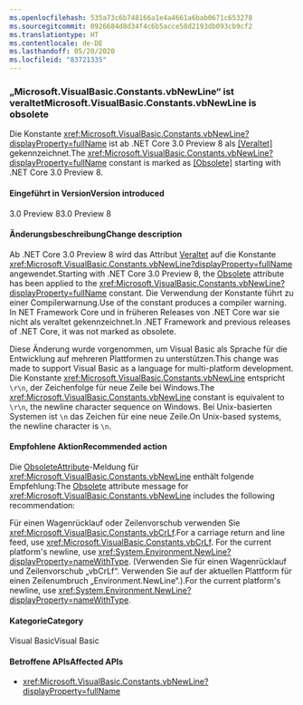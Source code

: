 ```yaml
---
ms.openlocfilehash: 535a73c6b748166a1e4a4661a6bab0671c653278
ms.sourcegitcommit: 0926684d8d34f4c6b5acce58d2193db093cb9cf2
ms.translationtype: HT
ms.contentlocale: de-DE
ms.lasthandoff: 05/20/2020
ms.locfileid: "83721335"
---
```

### <a name="microsoftvisualbasicconstantsvbnewline-is-obsolete"></a><span data-ttu-id="549bb-101">„Microsoft.VisualBasic.Constants.vbNewLine“ ist veraltet</span><span class="sxs-lookup"><span data-stu-id="549bb-101">Microsoft.VisualBasic.Constants.vbNewLine is obsolete</span></span>

<span data-ttu-id="549bb-102">Die Konstante <xref:Microsoft.VisualBasic.Constants.vbNewLine?displayProperty=fullName> ist ab .NET Core 3.0 Preview 8 als [\[Veraltet\]](xref:System.ObsoleteAttribute) gekennzeichnet.</span><span class="sxs-lookup"><span data-stu-id="549bb-102">The <xref:Microsoft.VisualBasic.Constants.vbNewLine?displayProperty=fullName> constant is marked as [\[Obsolete\]](xref:System.ObsoleteAttribute) starting with .NET Core 3.0 Preview 8.</span></span>

#### <a name="version-introduced"></a><span data-ttu-id="549bb-103">Eingeführt in Version</span><span class="sxs-lookup"><span data-stu-id="549bb-103">Version introduced</span></span>

<span data-ttu-id="549bb-104">3.0 Preview 8</span><span class="sxs-lookup"><span data-stu-id="549bb-104">3.0 Preview 8</span></span>

#### <a name="change-description"></a><span data-ttu-id="549bb-105">Änderungsbeschreibung</span><span class="sxs-lookup"><span data-stu-id="549bb-105">Change description</span></span>

<span data-ttu-id="549bb-106">Ab .NET Core 3.0 Preview 8 wird das Attribut [Veraltet](xref:System.ObsoleteAttribute) auf die Konstante <xref:Microsoft.VisualBasic.Constants.vbNewLine?displayProperty=fullName> angewendet.</span><span class="sxs-lookup"><span data-stu-id="549bb-106">Starting with .NET Core 3.0 Preview 8, the [Obsolete](xref:System.ObsoleteAttribute) attribute has been applied to the <xref:Microsoft.VisualBasic.Constants.vbNewLine?displayProperty=fullName> constant.</span></span> <span data-ttu-id="549bb-107">Die Verwendung der Konstante führt zu einer Compilerwarnung.</span><span class="sxs-lookup"><span data-stu-id="549bb-107">Use of the constant produces a compiler warning.</span></span> <span data-ttu-id="549bb-108">In NET Framework Core und in früheren Releases von .NET Core war sie nicht als veraltet gekennzeichnet.</span><span class="sxs-lookup"><span data-stu-id="549bb-108">In .NET Framework and previous releases of .NET Core, it was not marked as obsolete.</span></span>

<span data-ttu-id="549bb-109">Diese Änderung wurde vorgenommen, um Visual Basic als Sprache für die Entwicklung auf mehreren Plattformen zu unterstützen.</span><span class="sxs-lookup"><span data-stu-id="549bb-109">This change was made to support Visual Basic as a language for multi-platform development.</span></span> <span data-ttu-id="549bb-110">Die Konstante <xref:Microsoft.VisualBasic.Constants.vbNewLine> entspricht `\r\n`, der Zeichenfolge für neue Zeile bei Windows.</span><span class="sxs-lookup"><span data-stu-id="549bb-110">The <xref:Microsoft.VisualBasic.Constants.vbNewLine> constant is equivalent to `\r\n`, the newline character sequence on Windows.</span></span> <span data-ttu-id="549bb-111">Bei Unix-basierten Systemen ist `\n` das Zeichen für eine neue Zeile.</span><span class="sxs-lookup"><span data-stu-id="549bb-111">On Unix-based systems, the newline character is `\n`.</span></span>

#### <a name="recommended-action"></a><span data-ttu-id="549bb-112">Empfohlene Aktion</span><span class="sxs-lookup"><span data-stu-id="549bb-112">Recommended action</span></span>

<span data-ttu-id="549bb-113">Die [ObsoleteAttribute](xref:System.ObsoleteAttribute)-Meldung für <xref:Microsoft.VisualBasic.Constants.vbNewLine> enthält folgende Empfehlung:</span><span class="sxs-lookup"><span data-stu-id="549bb-113">The [Obsolete](xref:System.ObsoleteAttribute) attribute message for <xref:Microsoft.VisualBasic.Constants.vbNewLine> includes the following recommendation:</span></span>

<span data-ttu-id="549bb-114">Für einen Wagenrücklauf oder Zeilenvorschub verwenden Sie <xref:Microsoft.VisualBasic.Constants.vbCrLf>.</span><span class="sxs-lookup"><span data-stu-id="549bb-114">For a carriage return and line feed, use <xref:Microsoft.VisualBasic.Constants.vbCrLf>.</span></span> <span data-ttu-id="549bb-115">For the current platform's newline, use <xref:System.Environment.NewLine?displayProperty=nameWithType>. (Verwenden Sie für einen Wagenrücklauf und Zeilenvorschub „vbCrLf“. Verwenden Sie auf der aktuellen Plattform für einen Zeilenumbruch „Environment.NewLine“.).</span><span class="sxs-lookup"><span data-stu-id="549bb-115">For the current platform's newline, use <xref:System.Environment.NewLine?displayProperty=nameWithType>.</span></span>

#### <a name="category"></a><span data-ttu-id="549bb-116">Kategorie</span><span class="sxs-lookup"><span data-stu-id="549bb-116">Category</span></span>

<span data-ttu-id="549bb-117">Visual Basic</span><span class="sxs-lookup"><span data-stu-id="549bb-117">Visual Basic</span></span>

#### <a name="affected-apis"></a><span data-ttu-id="549bb-118">Betroffene APIs</span><span class="sxs-lookup"><span data-stu-id="549bb-118">Affected APIs</span></span>

- <xref:Microsoft.VisualBasic.Constants.vbNewLine?displayProperty=fullName>

<!--

#### Affected APIs

- `F:Microsoft.VisualBasic.Constants.vbNewLine`

-->
